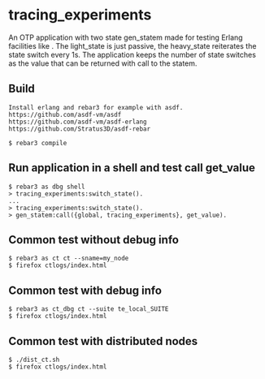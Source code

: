 tracing_experiments
=====

An OTP application with two state gen_statem made for testing Erlang facilities like .
The light_state is just passive, the heavy_state reiterates the state switch every 1s.
The application keeps the number of state switches as the value that can be returned with call to the statem.

Build
-----
    Install erlang and rebar3 for example with asdf.
    https://github.com/asdf-vm/asdf
    https://github.com/asdf-vm/asdf-erlang
    https://github.com/Stratus3D/asdf-rebar
    
    $ rebar3 compile

Run application in a shell and test call get_value
-----
        
    $ rebar3 as dbg shell
    > tracing_experiments:switch_state().
    ...
    > tracing_experiments:switch_state().
    > gen_statem:call({global, tracing_experiments}, get_value).

Common test without debug info
-----
    
    $ rebar3 as ct ct --sname=my_node
    $ firefox ctlogs/index.html 

Common test with debug info
-----
  
    $ rebar3 as ct_dbg ct --suite te_local_SUITE 
    $ firefox ctlogs/index.html 

Common test with distributed nodes
-----
  
    $ ./dist_ct.sh  
    $ firefox ctlogs/index.html 